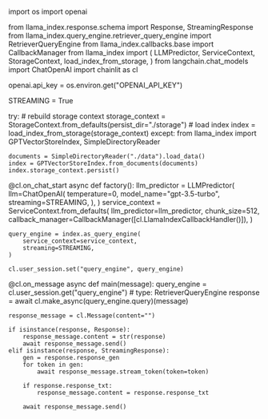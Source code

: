 import os
import openai

from llama_index.response.schema import Response, StreamingResponse
from llama_index.query_engine.retriever_query_engine import RetrieverQueryEngine
from llama_index.callbacks.base import CallbackManager
from llama_index import (
    LLMPredictor,
    ServiceContext,
    StorageContext,
    load_index_from_storage,
)
from langchain.chat_models import ChatOpenAI
import chainlit as cl


openai.api_key = os.environ.get("OPENAI_API_KEY")

STREAMING = True

try:
    # rebuild storage context
    storage_context = StorageContext.from_defaults(persist_dir="./storage")
    # load index
    index = load_index_from_storage(storage_context)
except:
    from llama_index import GPTVectorStoreIndex, SimpleDirectoryReader

    documents = SimpleDirectoryReader("./data").load_data()
    index = GPTVectorStoreIndex.from_documents(documents)
    index.storage_context.persist()


@cl.on_chat_start
async def factory():
    llm_predictor = LLMPredictor(
        llm=ChatOpenAI(
            temperature=0,
            model_name="gpt-3.5-turbo",
            streaming=STREAMING,
        ),
    )
    service_context = ServiceContext.from_defaults(
        llm_predictor=llm_predictor,
        chunk_size=512,
        callback_manager=CallbackManager([cl.LlamaIndexCallbackHandler()]),
    )

    query_engine = index.as_query_engine(
        service_context=service_context,
        streaming=STREAMING,
    )

    cl.user_session.set("query_engine", query_engine)


@cl.on_message
async def main(message):
    query_engine = cl.user_session.get("query_engine")  # type: RetrieverQueryEngine
    response = await cl.make_async(query_engine.query)(message)

    response_message = cl.Message(content="")

    if isinstance(response, Response):
        response_message.content = str(response)
        await response_message.send()
    elif isinstance(response, StreamingResponse):
        gen = response.response_gen
        for token in gen:
            await response_message.stream_token(token=token)

        if response.response_txt:
            response_message.content = response.response_txt

        await response_message.send()